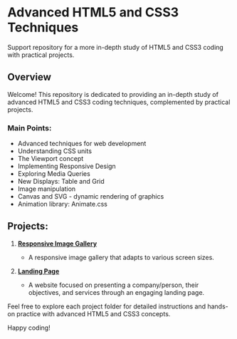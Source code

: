 # Advanced HTML5 and CSS3 Techniques

Support repository for a more in-depth study of HTML5 and CSS3 coding with practical projects.

## Overview

Welcome! This repository is dedicated to providing an in-depth study of advanced HTML5 and CSS3 coding techniques, complemented by practical projects.

### Main Points:

- Advanced techniques for web development
- Understanding CSS units
- The Viewport concept
- Implementing Responsive Design
- Exploring Media Queries
- New Displays: Table and Grid
- Image manipulation
- Canvas and SVG - dynamic rendering of graphics
- Animation library: Animate.css

## Projects:

1. **[Responsive Image Gallery](https://github.com/Shellyda/studies-html-css-advanced/tree/main/Projetos/Galeria%20Responsiva)**
   - A responsive image gallery that adapts to various screen sizes.

2. **[Landing Page](https://github.com/Shellyda/simple-ladingpage)**
   - A website focused on presenting a company/person, their objectives, and services through an engaging landing page.

Feel free to explore each project folder for detailed instructions and hands-on practice with advanced HTML5 and CSS3 concepts.

Happy coding!
